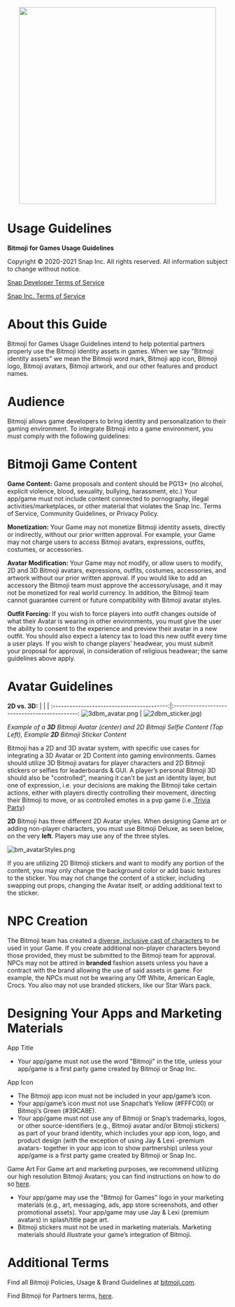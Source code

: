 <p align="center">
<img src="../Shared/Logo.png" width="450"/>
</p>

# Usage Guidelines

**Bitmoji for Games Usage Guidelines**

Copyright © 2020-2021 Snap Inc. All rights reserved. All information subject to change without notice.

[Snap Developer Terms of Service](https://kit.snapchat.com/portal/eula?viewOnly=true)

[Snap Inc. Terms of Service](https://www.bitmoji.com/support/terms.html)

# About this Guide

Bitmoji for Games Usage Guidelines intend to help potential partners properly use the Bitmoji identity assets in games. When we say "Bitmoji identity assets" we mean the Bitmoji word mark, Bitmoji app icon, Bitmoji logo, Bitmoji avatars, Bitmoji artwork, and our other features and product names.

# Audience

Bitmoji allows game developers to bring identity and personalization to their gaming environment. To integrate Bitmoji into a game environment, you must comply with the following guidelines:

# Bitmoji Game Content

**Game Content:** Game proposals and content should be PG13+ (no alcohol, explicit violence, blood, sexuality, bullying, harassment, etc.) Your app/game must not include content connected to pornography, illegal activities/marketplaces, or other material that violates the Snap Inc. Terms of Service, Community Guidelines, or Privacy Policy.

**Monetization:** Your Game may not monetize Bitmoji identity assets, directly or indirectly, without our prior written approval. For example, your Game may not charge users to access Bitmoji avatars, expressions, outfits, costumes, or accessories.

**Avatar Modification:** Your Game may not modify, or allow users to modify, 2D and 3D Bitmoji avatars, expressions, outfits, costumes, accessories, and artwork without our prior written approval. If you would like to add an accessory the Bitmoji team must approve the accessory/usage, and it may not be monetized for real world currency. In addition, the Bitmoji team cannot guarantee current or future compatibility with Bitmoji avatar styles.

**Outfit Forcing:** If you wish to force players into outfit changes outside of what their Avatar is wearing in other environments, you must give the user the ability to consent to the experience and preview their avatar in a new outfit. You should also expect a latency tax to load this new outfit every time a user plays. If you wish to change players’ headwear, you must submit your proposal for approval, in consideration of religious headwear; the same guidelines above apply.

# Avatar Guidelines

**2D vs. 3D:**
|  |  |
:-----------------------------------------:|:--------------------------------------------:
![3dbm_avatar.png](images/3dbm_avatar.png) | ![2dbm_sticker.jpg)](images/2dbm_sticker.png)

_Example of a **3D** Bitmoji Avatar (center) and 2D Bitmoji Selfie Content (Top Left), Example **2D** Bitmoji Sticker Content_

Bitmoji has a 2D and 3D avatar system, with specific use cases for integrating a 3D Avatar or 2D Content into gaming environments. Games should utilize 3D Bitmoji avatars for player characters and 2D Bitmoji stickers or selfies for leaderboards & GUI. A player’s personal Bitmoji 3D should also be "controlled", meaning it can't be just an identity layer, but one of expression, i.e. your decisions are making the Bitmoji take certain actions, either with players directly controlling their movement, directing their Bitmoji to move, or as controlled emotes in a pvp game (i.e.,[Trivia Party](https://drive.google.com/file/d/1QTsxzXiShDFSdGVjNCguGh1HobWIAEye/view?usp=sharing))

**2D**
Bitmoji has three different 2D Avatar styles. When designing Game art or adding non-player characters, you must use Bitmoji Deluxe, as seen below, on the very **left**. Players may use any of the three styles.

![bm_avatarStyles.png](images/bm_avatarStyles.png)

If you are utilizing 2D Bitmoji stickers and want to modify any portion of the content, you may only change the background color or add basic textures to the sticker. You may not change the content of a sticker, including swapping out props, changing the Avatar itself, or adding additional text to the sticker.

# NPC Creation

The Bitmoji team has created a [diverse, inclusive cast of characters](https://github.com/Bitmoji/BitmojiForGames/tree/master/Documentation/NonPlayerCharacters) to be used in your Game. If you create additional non-player characters beyond those provided, they must be submitted to the Bitmoji team for approval. NPCs may not be attired in **branded** fashion assets unless you have a contract with the brand allowing the use of said assets in game. For example, the NPCs must not be wearing any Off White, American Eagle, Crocs. You also may not use branded stickers, like our Star Wars pack.

# Designing Your Apps and Marketing Materials

App Title

- Your app/game must not use the word "Bitmoji" in the title, unless your app/game is a first party game created by Bitmoji or Snap Inc.

App Icon

- The Bitmoji app icon must not be included in your app/game’s icon.
- Your app/game’s icon must not use Snapchat’s Yellow (#FFFC00) or Bitmoji’s Green (#39CA8E).
- Your app/game must not use any of Bitmoji or Snap’s trademarks, logos, or other source-identifiers (e.g., Bitmoji avatar and/or Bitmoji stickers) as part of your brand identity, which includes your app icon, logo, and product design (with the exception of using Jay & Lexi -premium avatars- together in your app icon to show partnership) unless your app/game is a first party game created by Bitmoji or Snap Inc.

Game Art
For Game art and marketing purposes, we recommend utilizing our high resolution Bitmoji Avatars; you can find instructions on how to do so [here](https://support.canvas.snapchat.com/hc/en-us/articles/4408200036244-Using-Bitmojis-for-Marketing-Splash-screens).

- Your app/game may use the "Bitmoji for Games" logo in your marketing materials (e.g., art, messaging, ads, app store screenshots, and other promotional assets). Your app/game may use Jay & Lexi (premium avatars) in splash/title page art.
- Bitmoji stickers must not be used in marketing materials. Marketing materials should illustrate your game’s integration of Bitmoji.


# Additional Terms

Find all Bitmoji Policies, Usage &amp; Brand Guidelines at [bitmoji.com](https://www.bitmoji.com/).

Find Bitmoji for Partners terms, [here](https://www.snap.com/en-US/terms/bitmoji-for-partners).
